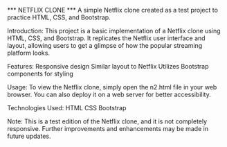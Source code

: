 *** NETFLIX CLONE ***
A simple Netflix clone created as a test project to practice HTML, CSS, and Bootstrap.

Introduction:
This project is a basic implementation of a Netflix clone using HTML, CSS, and Bootstrap. It replicates the Netflix user interface and layout, allowing users to get a glimpse of how the popular streaming platform looks.

Features:
Responsive design
Similar layout to Netflix
Utilizes Bootstrap components for styling

Usage:
To view the Netflix clone, simply open the n2.html file in your web browser. You can also deploy it on a web server for better accessibility.

Technologies Used:
HTML
CSS
Bootstrap


Note:
This is a test edition of the Netflix clone, and it is not completely responsive. Further improvements and enhancements may be made in future updates.
